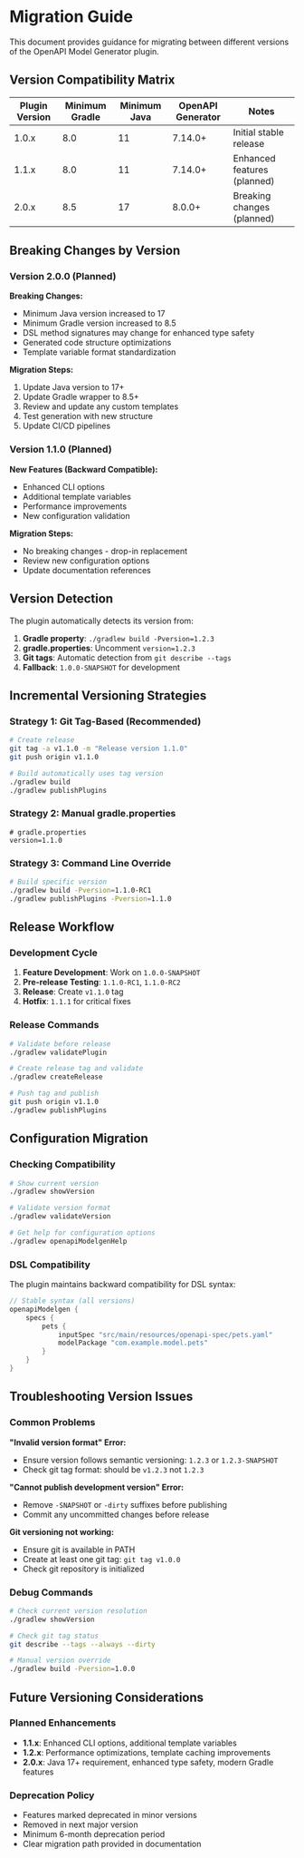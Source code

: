 # Migration Guide

This document provides guidance for migrating between different versions of the OpenAPI Model Generator plugin.

## Version Compatibility Matrix

| Plugin Version | Minimum Gradle | Minimum Java | OpenAPI Generator | Notes |
|----------------|----------------|--------------|-------------------|-------|
| 1.0.x          | 8.0           | 11           | 7.14.0+          | Initial stable release |
| 1.1.x          | 8.0           | 11           | 7.14.0+          | Enhanced features (planned) |
| 2.0.x          | 8.5           | 17           | 8.0.0+           | Breaking changes (planned) |

## Breaking Changes by Version

### Version 2.0.0 (Planned)
**Breaking Changes:**
- Minimum Java version increased to 17
- Minimum Gradle version increased to 8.5
- DSL method signatures may change for enhanced type safety
- Generated code structure optimizations
- Template variable format standardization

**Migration Steps:**
1. Update Java version to 17+
1. Update Gradle wrapper to 8.5+
1. Review and update any custom templates
1. Test generation with new structure
1. Update CI/CD pipelines

### Version 1.1.0 (Planned)
**New Features (Backward Compatible):**
- Enhanced CLI options
- Additional template variables
- Performance improvements
- New configuration validation

**Migration Steps:**
- No breaking changes - drop-in replacement
- Review new configuration options
- Update documentation references

## Version Detection

The plugin automatically detects its version from:

1. **Gradle property**: `./gradlew build -Pversion=1.2.3`
1. **gradle.properties**: Uncomment `version=1.2.3` 
1. **Git tags**: Automatic detection from `git describe --tags`
1. **Fallback**: `1.0.0-SNAPSHOT` for development

## Incremental Versioning Strategies

### Strategy 1: Git Tag-Based (Recommended)
```bash
# Create release
git tag -a v1.1.0 -m "Release version 1.1.0"
git push origin v1.1.0

# Build automatically uses tag version
./gradlew build
./gradlew publishPlugins
```

### Strategy 2: Manual gradle.properties
```properties
# gradle.properties
version=1.1.0
```

### Strategy 3: Command Line Override
```bash
# Build specific version
./gradlew build -Pversion=1.1.0-RC1
./gradlew publishPlugins -Pversion=1.1.0
```

## Release Workflow

### Development Cycle
1. **Feature Development**: Work on `1.0.0-SNAPSHOT`
1. **Pre-release Testing**: `1.1.0-RC1`, `1.1.0-RC2`
1. **Release**: Create `v1.1.0` tag
1. **Hotfix**: `1.1.1` for critical fixes

### Release Commands
```bash
# Validate before release
./gradlew validatePlugin

# Create release tag and validate
./gradlew createRelease

# Push tag and publish
git push origin v1.1.0
./gradlew publishPlugins
```

## Configuration Migration

### Checking Compatibility
```bash
# Show current version
./gradlew showVersion

# Validate version format
./gradlew validateVersion

# Get help for configuration options
./gradlew openapiModelgenHelp
```

### DSL Compatibility
The plugin maintains backward compatibility for DSL syntax:

```gradle
// Stable syntax (all versions)
openapiModelgen {
    specs {
        pets {
            inputSpec "src/main/resources/openapi-spec/pets.yaml"
            modelPackage "com.example.model.pets"
        }
    }
}
```

## Troubleshooting Version Issues

### Common Problems

**"Invalid version format" Error:**
- Ensure version follows semantic versioning: `1.2.3` or `1.2.3-SNAPSHOT`
- Check git tag format: should be `v1.2.3` not `1.2.3`

**"Cannot publish development version" Error:**
- Remove `-SNAPSHOT` or `-dirty` suffixes before publishing
- Commit any uncommitted changes before release

**Git versioning not working:**
- Ensure git is available in PATH
- Create at least one git tag: `git tag v1.0.0`
- Check git repository is initialized

### Debug Commands
```bash
# Check current version resolution
./gradlew showVersion

# Check git tag status
git describe --tags --always --dirty

# Manual version override
./gradlew build -Pversion=1.0.0
```

## Future Versioning Considerations

### Planned Enhancements
- **1.1.x**: Enhanced CLI options, additional template variables
- **1.2.x**: Performance optimizations, template caching improvements  
- **2.0.x**: Java 17+ requirement, enhanced type safety, modern Gradle features

### Deprecation Policy
- Features marked deprecated in minor versions
- Removed in next major version
- Minimum 6-month deprecation period
- Clear migration path provided in documentation